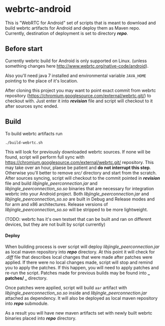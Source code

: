 # webrtc-android
This is "WebRTC for Android" set of scripts that is meant to download and build webrtc artifacts for Android and deploy them as Maven repo.
Currently, destination of deployment is set to directory **_repo_**.

## Before start

Currently webrtc build for Android is only supported on Linux. (unless something changes here http://www.webrtc.org/native-code/android). 

Also you'll need java 7 installed and environmental variable `JAVA_HOME` pointing to the place of it's location.

After cloning this project you may want to point exact commit from webrtc repository (https://chromium.googlesource.com/external/webrtc.git/) to checkout with. Just enter it into **_revision_** file and script will checkout to it after sources sync ended.

## Build

To build webrtc artifacts run
```
./build-webrtc.sh
```
This will look for previously downloaded webrtc sources. If none will be found, script will perform full sync with https://chromium.googlesource.com/external/webrtc.git/ repository. This may take over an hour, plaese be patient and **do not interrupt this step**. Otherwise you'll better to remove *src/* directory and start from the scratch. After sources syncing, script will checkout to the commit pointed in **_revision_** file and build *libjingle_peerconnection.jar* and *libjingle_peerconnection_so.so* binaries that are necessary for integration webrtc into your Android project. Both *libjingle_peerconnection.jar* and *libjingle_peerconnection_so.so* are built in Debug and Release modes and for arm and x86 architectures. Release versions of *libjingle_peerconnection_so.so* will be stripped to be more lightweight.

(TODO: webrtc has it's own testset that can be built and ran on different devices, but they are not built by script currently)

#### Deploy

When building process is over script will deploy *libjingle_peerconnection.jar* as local maven repository into **_repo_** directory. At this point it will check for *.diff* file that describes local changes that were made after patches were applied. If there were no local changes made, script will stop and remind you to apply the patches. If this happen, you will need to apply patches and re-run the script.
Patches made for previous builds may be found into **_ patches/ _** directory.

Once patches were applied, script will build `aar` artifact with *libjingle_peerconnection_so.so* inside and *libjingle_peerconnection.jar* attached as dependency. It will also be deployed as local maven repository into **_repo_** submodule.

As a result you will have new maven artifacts set with newly built webrtc binaries placed into **_repo_** directory.
